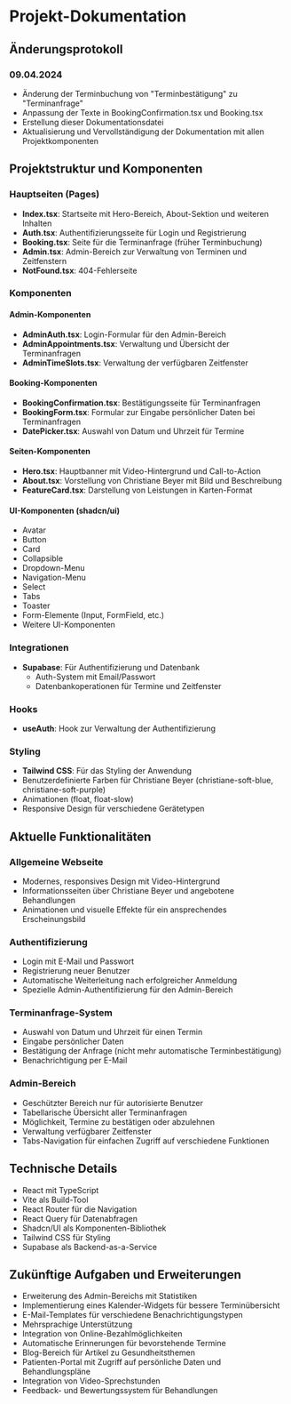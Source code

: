
# Projekt-Dokumentation

## Änderungsprotokoll

### 09.04.2024
- Änderung der Terminbuchung von "Terminbestätigung" zu "Terminanfrage"
- Anpassung der Texte in BookingConfirmation.tsx und Booking.tsx
- Erstellung dieser Dokumentationsdatei
- Aktualisierung und Vervollständigung der Dokumentation mit allen Projektkomponenten

## Projektstruktur und Komponenten

### Hauptseiten (Pages)
- **Index.tsx**: Startseite mit Hero-Bereich, About-Sektion und weiteren Inhalten
- **Auth.tsx**: Authentifizierungsseite für Login und Registrierung
- **Booking.tsx**: Seite für die Terminanfrage (früher Terminbuchung)
- **Admin.tsx**: Admin-Bereich zur Verwaltung von Terminen und Zeitfenstern
- **NotFound.tsx**: 404-Fehlerseite

### Komponenten

#### Admin-Komponenten
- **AdminAuth.tsx**: Login-Formular für den Admin-Bereich
- **AdminAppointments.tsx**: Verwaltung und Übersicht der Terminanfragen
- **AdminTimeSlots.tsx**: Verwaltung der verfügbaren Zeitfenster

#### Booking-Komponenten
- **BookingConfirmation.tsx**: Bestätigungsseite für Terminanfragen
- **BookingForm.tsx**: Formular zur Eingabe persönlicher Daten bei Terminanfragen
- **DatePicker.tsx**: Auswahl von Datum und Uhrzeit für Termine

#### Seiten-Komponenten
- **Hero.tsx**: Hauptbanner mit Video-Hintergrund und Call-to-Action
- **About.tsx**: Vorstellung von Christiane Beyer mit Bild und Beschreibung
- **FeatureCard.tsx**: Darstellung von Leistungen in Karten-Format

#### UI-Komponenten (shadcn/ui)
- Avatar
- Button
- Card
- Collapsible
- Dropdown-Menu
- Navigation-Menu
- Select
- Tabs
- Toaster
- Form-Elemente (Input, FormField, etc.)
- Weitere UI-Komponenten

### Integrationen
- **Supabase**: Für Authentifizierung und Datenbank
  - Auth-System mit Email/Passwort
  - Datenbankoperationen für Termine und Zeitfenster

### Hooks
- **useAuth**: Hook zur Verwaltung der Authentifizierung

### Styling
- **Tailwind CSS**: Für das Styling der Anwendung
- Benutzerdefinierte Farben für Christiane Beyer (christiane-soft-blue, christiane-soft-purple)
- Animationen (float, float-slow)
- Responsive Design für verschiedene Gerätetypen

## Aktuelle Funktionalitäten

### Allgemeine Webseite
- Modernes, responsives Design mit Video-Hintergrund
- Informationsseiten über Christiane Beyer und angebotene Behandlungen
- Animationen und visuelle Effekte für ein ansprechendes Erscheinungsbild

### Authentifizierung
- Login mit E-Mail und Passwort
- Registrierung neuer Benutzer
- Automatische Weiterleitung nach erfolgreicher Anmeldung
- Spezielle Admin-Authentifizierung für den Admin-Bereich

### Terminanfrage-System
- Auswahl von Datum und Uhrzeit für einen Termin
- Eingabe persönlicher Daten
- Bestätigung der Anfrage (nicht mehr automatische Terminbestätigung)
- Benachrichtigung per E-Mail

### Admin-Bereich
- Geschützter Bereich nur für autorisierte Benutzer
- Tabellarische Übersicht aller Terminanfragen
- Möglichkeit, Termine zu bestätigen oder abzulehnen
- Verwaltung verfügbarer Zeitfenster
- Tabs-Navigation für einfachen Zugriff auf verschiedene Funktionen

## Technische Details
- React mit TypeScript
- Vite als Build-Tool
- React Router für die Navigation
- React Query für Datenabfragen
- Shadcn/UI als Komponenten-Bibliothek
- Tailwind CSS für Styling
- Supabase als Backend-as-a-Service

## Zukünftige Aufgaben und Erweiterungen
- Erweiterung des Admin-Bereichs mit Statistiken
- Implementierung eines Kalender-Widgets für bessere Terminübersicht
- E-Mail-Templates für verschiedene Benachrichtigungstypen
- Mehrsprachige Unterstützung
- Integration von Online-Bezahlmöglichkeiten
- Automatische Erinnerungen für bevorstehende Termine
- Blog-Bereich für Artikel zu Gesundheitsthemen
- Patienten-Portal mit Zugriff auf persönliche Daten und Behandlungspläne
- Integration von Video-Sprechstunden
- Feedback- und Bewertungssystem für Behandlungen
